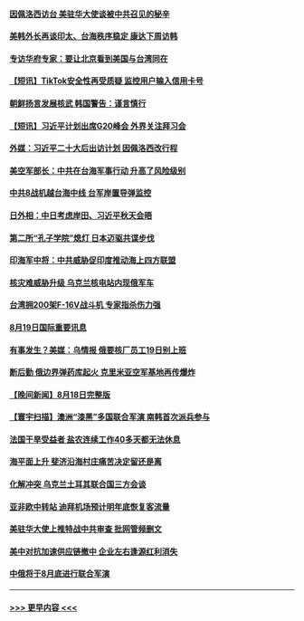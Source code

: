 #### [因佩洛西访台 美驻华大使谈被中共召见的秘辛](../pages/prog202/a103506624.md?t=08200501) 
#### [美韩外长再谈印太、台海秩序稳定 康达下周访韩](../pages/prog202/a103506491.md?t=08200501) 
#### [专访华府专家：要让北京看到美国与台湾同在](../pages/prog202/a103506503.md?t=08200501) 
#### [【短讯】TikTok安全性再受质疑 监控用户输入信用卡号](../pages/prog202/a103506507.md?t=08200501) 
#### [朝鲜扬言发展核武 韩国警告：谨言慎行](../pages/prog202/a103506499.md?t=08200501) 
#### [【短讯】习近平计划出席G20峰会 外界关注拜习会](../pages/prog202/a103506525.md?t=08200501) 
#### [外媒：习近平二十大后出访计划 因佩洛西改行程](../pages/prog202/a103506411.md?t=08200501) 
#### [美空军部长：中共在台海军事行动 升高了风险级别](../pages/prog202/a103506380.md?t=08200501) 
#### [中共8战机越台海中线 台军岸置导弹监控](../pages/prog202/a103506367.md?t=08200501) 
#### [日外相：中日考虑岸田、习近平秋天会晤](../pages/prog202/a103506353.md?t=08200501) 
#### [第二所“孔子学院”熄灯 日本迈驱共谍步伐](../pages/prog202/a103506231.md?t=08200501) 
#### [印海军中将：中共威胁促印度推动海上四方联盟](../pages/prog202/a103506219.md?t=08200501) 
#### [核灾难威胁升级 乌克兰核电站内现俄军车](../pages/prog202/a103506214.md?t=08200501) 
#### [台湾拥200架F-16V战斗机 专家指杀伤力强](../pages/prog202/a103506207.md?t=08200501) 
#### [8月19日国际重要讯息](../pages/prog202/a103506223.md?t=08200501) 
#### [有事发生？美媒：乌情报 俄要核厂员工19日别上班](../pages/prog202/a103506157.md?t=08200501) 
#### [断后勤 俄边界弹药库起火 克里米亚空军基地再传爆炸](../pages/prog202/a103506135.md?t=08200501) 
#### [【晚间新闻】8月18日完整版](../pages/prog202/a103505953.md?t=08200501) 
#### [【寰宇扫描】澳洲“漆黑”多国联合军演 南韩首次派兵参与](../pages/prog202/a103506032.md?t=08200501) 
#### [法国干旱受益者 盐农连续工作40多天都无法休息](../pages/prog202/a103506060.md?t=08200501) 
#### [海平面上升 斐济沿海村庄痛苦决定留还是离](../pages/prog202/a103506044.md?t=08200501) 
#### [化解冲突 乌克兰土耳其联合国三方会谈](../pages/prog202/a103505826.md?t=08200501) 
#### [亚非欧中转站 迪拜机场预计明年底恢复客流量](../pages/prog202/a103505835.md?t=08200501) 
#### [美驻华大使上推特战中共审查 批网管频删文](../pages/prog202/a103505713.md?t=08200501) 
#### [美中对抗加速供应链撤中 企业左右逢源红利消失](../pages/prog202/a103505684.md?t=08200501) 
#### [中俄将于8月底进行联合军演](../pages/prog202/a103505694.md?t=08200501) 

----
#### [ >>> 更早内容 <<< ](../indexes/prog202-earlier.md)
